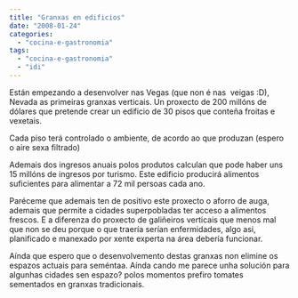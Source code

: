 ```yaml
---
title: "Granxas en edificios"
date: "2008-01-24"
categories: 
  - "cocina-e-gastronomia"
tags: 
  - "cocina-e-gastronomia"
  - "idi"
---
```


Están empezando a desenvolver nas Vegas (que non é nas  veigas :D), Nevada as primeiras granxas verticais. Un proxecto de 200 millóns de dólares que pretende crear un edificio de 30 pisos que conteña froitas e vexetais.

Cada piso terá controlado o ambiente, de acordo ao que produzan (espero o aire sexa filtrado)

Ademais dos ingresos anuais polos produtos calculan que pode haber uns 15 millóns de ingresos por turismo. Este edificio producirá alimentos suficientes para alimentar a 72 mil persoas cada ano.

Paréceme que ademais ten de positivo este proxecto o aforro de auga, ademais que permite a cidades superpobladas ter acceso a alimentos frescos. E a diferenza do proxecto de galiñeiros verticais que menos mal que non se deu porque o que traería serían enfermidades, algo asi, planificado e manexado por xente experta na área debería funcionar.

Aínda que espero que o desenvolvemento destas granxas non elimine os espazos actuais para seméntaa. Aínda cando me parece unha solución para algunhas cidades sen espazo? polos momentos prefiro tomates sementados en granxas tradicionais.
